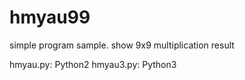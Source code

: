 # hmyau99
simple program sample. show 9x9 multiplication result

hmyau.py:  Python2
hmyau3.py: Python3
